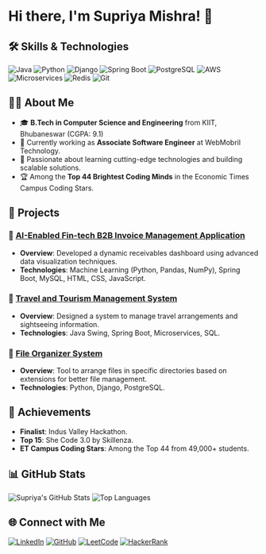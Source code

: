 # Hi there, I'm Supriya Mishra! 👋

## 🛠️ Skills & Technologies
![Java](https://img.shields.io/badge/-Java-007396?style=flat&logo=java&logoColor=white)
![Python](https://img.shields.io/badge/-Python-3776AB?style=flat&logo=python&logoColor=white)
![Django](https://img.shields.io/badge/-Django-092E20?style=flat&logo=django&logoColor=white)
![Spring Boot](https://img.shields.io/badge/-Spring%20Boot-6DB33F?style=flat&logo=spring&logoColor=white)
![PostgreSQL](https://img.shields.io/badge/-PostgreSQL-4169E1?style=flat&logo=postgresql&logoColor=white)
![AWS](https://img.shields.io/badge/-AWS-232F3E?style=flat&logo=amazon-aws&logoColor=white)
![Microservices](https://img.shields.io/badge/-Microservices-brightgreen?style=flat)
![Redis](https://img.shields.io/badge/-Redis-DC382D?style=flat&logo=redis&logoColor=white)
![Git](https://img.shields.io/badge/-Git-F05032?style=flat&logo=git&logoColor=white)

## 👩‍💻 About Me
- 🎓 **B.Tech in Computer Science and Engineering** from KIIT, Bhubaneswar (CGPA: 9.1)
- 🔭 Currently working as **Associate Software Engineer** at WebMobril Technology.
- 🌱 Passionate about learning cutting-edge technologies and building scalable solutions.
- 🏆 Among the **Top 44 Brightest Coding Minds** in the Economic Times Campus Coding Stars.

## 🚀 Projects
### 🔹 [AI-Enabled Fin-tech B2B Invoice Management Application](#)
- **Overview**: Developed a dynamic receivables dashboard using advanced data visualization techniques.
- **Technologies**: Machine Learning (Python, Pandas, NumPy), Spring Boot, MySQL, HTML, CSS, JavaScript.

### 🔹 [Travel and Tourism Management System](#)
- **Overview**: Designed a system to manage travel arrangements and sightseeing information.
- **Technologies**: Java Swing, Spring Boot, Microservices, SQL.

### 🔹 [File Organizer System](#)
- **Overview**: Tool to arrange files in specific directories based on extensions for better file management.
- **Technologies**: Python, Django, PostgreSQL.

## 🌟 Achievements
- **Finalist**: Indus Valley Hackathon.
- **Top 15**: She Code 3.0 by Skillenza.
- **ET Campus Coding Stars**: Among the Top 44 from 49,000+ students.

## 📊 GitHub Stats
![Supriya's GitHub Stats](https://github-readme-stats.vercel.app/api?username=Supu12-ui&show_icons=true&theme=radical)
![Top Languages](https://github-readme-stats.vercel.app/api/top-langs/?username=Supu12-ui&layout=compact&theme=radical)

## 🌐 Connect with Me
[![LinkedIn](https://img.shields.io/badge/-Supriya%20Mishra-blue?style=flat&logo=Linkedin&logoColor=white)](https://linkedin.com/in/supriya-mishra)
[![GitHub](https://img.shields.io/badge/-GitHub-181717?style=flat&logo=github&logoColor=white)](https://github.com/Supu12-ui)
[![LeetCode](https://img.shields.io/badge/-LeetCode-orange?style=flat&logo=leetcode&logoColor=white)](https://leetcode.com/supriya/)
[![HackerRank](https://img.shields.io/badge/-HackerRank-00EA64?style=flat&logo=hackerrank&logoColor=white)](https://hackerrank.com/supriyam335)
